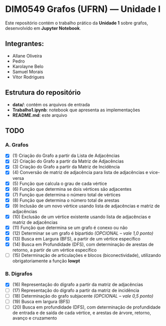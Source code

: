 # DIM0549 Grafos (UFRN) — Unidade I

Este repositório contém o trabalho prático da **Unidade 1** sobre grafos, desenvolvido em **Jupyter Notebook**.  

## Integrantes:
- Allane Oliveira
- Pedro
- Karolayne Belo
- Samuel Morais
- Vitor Rodrigues

## Estrutura do repositório

- **data/**: contém os arquivos de entrada  
- **Trabalho1.ipynb**: notebook que apresenta as implementações 
- **README.md**: este arquivo  

## TODO
### A. Grafos
- [x] (1) Criação do Grafo a partir da Lista de Adjacências  
- [x] (2) Criação do Grafo a partir da Matriz de Adjacências  
- [x] (3) Criação do Grafo a partir da Matriz de Incidência  
- [x] (4) Conversão de matriz de adjacência para lista de adjacências e vice-versa  
- [x] (5) Função que calcula o grau de cada vértice  
- [x] (6) Função que determina se dois vértices são adjacentes  
- [x] (7) Função que determina o número total de vértices  
- [x] (8) Função que determina o número total de arestas  
- [x] (9) Inclusão de um novo vértice usando lista de adjacências e matriz de adjacências  
- [x] (10) Exclusão de um vértice existente usando lista de adjacências e matriz de adjacências  
- [x] (11) Função que determina se um grafo é conexo ou não  
- [x] (12) Determinar se um grafo é bipartido *(OPCIONAL – vale 1,0 ponto)*  
- [x] (13) Busca em Largura (BFS), a partir de um vértice específico  
- [x] (14) Busca em Profundidade (DFS), com determinação de arestas de retorno, a partir de um vértice específico  
- [ ] (15) Determinação de articulações e blocos (biconectividade), utilizando obrigatoriamente a função **lowpt**  

### B. Digrafos
- [x] (16) Representação do dígrafo a partir da matriz de adjacências  
- [ ] (17) Representação do dígrafo a partir da matriz de incidência  
- [ ] (18) Determinação do grafo subjacente *(OPCIONAL – vale 0,5 ponto)*  
- [ ] (19) Busca em largura (BFS)  
- [ ] (20) Busca em profundidade (DFS), com determinação de profundidade de entrada e de saída de cada vértice, e arestas de árvore, retorno, avanço e cruzamento  
